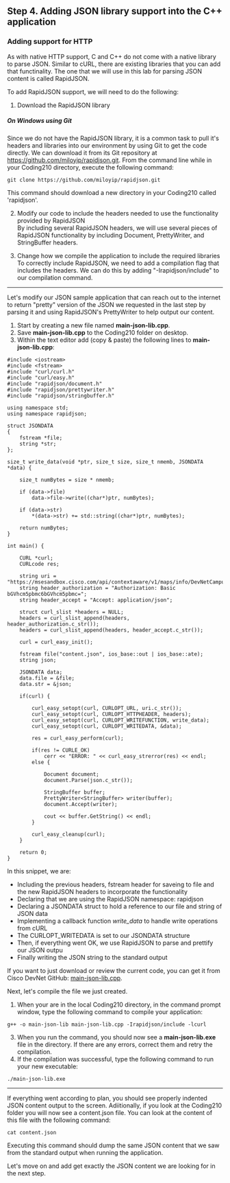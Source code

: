 ## Step 4. Adding JSON library support into the C++ application ##

### Adding support for HTTP ###

As with native HTTP support, C and C++ do not come with a native library to parse JSON.  Similar to cURL, there are existing libraries that you can add that functinality.  The one that we will use in this lab for parsing JSON content is called RapidJSON.

To add RapidJSON support, we will need to do the following:

1. Download the RapidJSON library
##### On Windows using Git #####
Since we do not have the RapidJSON library, it is a common task to pull it's headers and libraries into our environment by using Git to get the code directly.  We can download it from its Git repository at https://github.com/miloyip/rapidjson.git.  From the command line while in your Coding210 directory, execute the following command:
```
git clone https://github.com/miloyip/rapidjson.git
```
This command should download a new directory in your Coding210 called 'rapidjson'.

2. Modify our code to include the headers needed to use the functionality provided by RapidJSON<br/>
By including several RapidJSON headers, we will use several pieces of RapidJSON functionality by including Document, PrettyWriter, and StringBuffer headers.

3. Change how we compile the application to include the required libraries<br/>
To correctly include RapidJSON, we need to add a compilation flag that includes the headers.  We can do this by adding "-Irapidjson/include" to our compilation command.

----------

Let's modify our JSON sample application that can reach out to the internet to return "pretty" version of the JSON we requested in the last step by parsing it and using RapidJSON's PrettyWriter to help output our content.
1. Start by creating a new file named **main-json-lib.cpp**.
3. Save **main-json-lib.cpp** to the Coding210 folder on desktop.
4. Within the text editor add (copy & paste) the following lines to **main-json-lib.cpp**:

```
#include <iostream>
#include <fstream>
#include "curl/curl.h"
#include "curl/easy.h"
#include "rapidjson/document.h"
#include "rapidjson/prettywriter.h"
#include "rapidjson/stringbuffer.h"

using namespace std;
using namespace rapidjson;

struct JSONDATA
{
    fstream *file;
    string *str;
};

size_t write_data(void *ptr, size_t size, size_t nmemb, JSONDATA *data) {

	size_t numBytes = size * nmemb;

    if (data->file)
        data->file->write((char*)ptr, numBytes);

    if (data->str)
        *(data->str) += std::string((char*)ptr, numBytes);
    
    return numBytes;
}

int main() {

    CURL *curl;
    CURLcode res;
    
    string uri = "https://msesandbox.cisco.com/api/contextaware/v1/maps/info/DevNetCampus/DevNetBuilding/DevNetZone";
    string header_authorization = "Authorization: Basic bGVhcm5pbmc6bGVhcm5pbmc=";
    string header_accept = "Accept: application/json";
    
    struct curl_slist *headers = NULL;
    headers = curl_slist_append(headers, header_authorization.c_str());
    headers = curl_slist_append(headers, header_accept.c_str());

    curl = curl_easy_init();
	
	fstream file("content.json", ios_base::out | ios_base::ate);
    string json;

    JSONDATA data;
	data.file = &file;
    data.str = &json;
	
    if(curl) {

        curl_easy_setopt(curl, CURLOPT_URL, uri.c_str());
		curl_easy_setopt(curl, CURLOPT_HTTPHEADER, headers);
		curl_easy_setopt(curl, CURLOPT_WRITEFUNCTION, write_data);
		curl_easy_setopt(curl, CURLOPT_WRITEDATA, &data);
		
        res = curl_easy_perform(curl);
        
        if(res != CURLE_OK)
        	cerr << "ERROR: " << curl_easy_strerror(res) << endl;
        else {
        
        	Document document;
            document.Parse(json.c_str());
			
			StringBuffer buffer;
			PrettyWriter<StringBuffer> writer(buffer);
			document.Accept(writer);
			
			cout << buffer.GetString() << endl;
        }
        
        curl_easy_cleanup(curl);
    }

    return 0;
}
```
In this snippet, we are:
-  Including the previous headers, fstream header for saveing to file and the new RapidJSON headers to incorporate the functionality
-  Declaring that we are using the RapidJSON namespace: rapidjson
-  Declaring a JSONDATA struct to hold a reference to our file and string of JSON data
-  Implementing a callback function _write_data_ to handle write operations from cURL
-  The CURLOPT_WRITEDATA is set to our JSONDATA structure
-  Then, if everything went OK, we use RapidJSON to parse and prettify our JSON outpu
-  Finally writing the JSON string to the standard output

If you want to just download or review the current code, you can get it from Cisco DevNet GitHub: <a href="https://github.com/CiscoDevNet/coding-skills-sample-code/blob/master/coding210-parsing-json-c++/main-json-lib.cpp" target="_blank">main-json-lib.cpp</a>.

Next, let's compile the file we just created.
1. When your are in the local Coding210 directory, in the command prompt window, type the following command to compile your application:
```
g++ -o main-json-lib main-json-lib.cpp -Irapidjson/include -lcurl
```

3. When you run the command, you should now see a **main-json-lib.exe** file in the directory.  If there are any errors, correct them and retry the compilation.
3. If the compilation was successful, type the following command to run your new executable:
```
./main-json-lib.exe
```

----------

If everything went according to plan, you should see properly indented JSON content output to the screen.  Adiitionally, if you look at the Coding210 folder you will now see a content.json file.  You can look at the content of this file with the following command:
```
cat content.json
```
Executing this command should dump the same JSON content that we saw from the standard output when running the application.

Let's move on and add get exactly the JSON content we are looking for in the next step.





